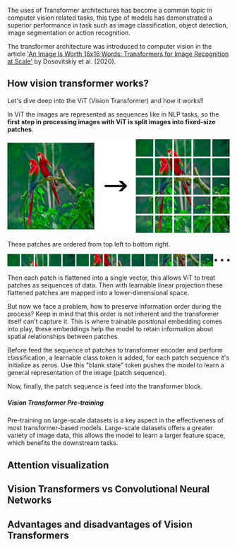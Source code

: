 The uses of Transformer architectures has become a common topic in computer vision related tasks, this type of models has demonstrated a superior performance in task such as image classification, object detection, image segmentation or action recognition.

The transformer architecture was introduced to computer vision in the article ['An Image Is Worth 16x16 Words: Transformers for Image Recognition at Scale'](https://arxiv.org/pdf/2010.11929v2.pdf) by Dosovitskiy et al. (2020).

## How vision transformer works?

Let's dive deep into the ViT (Vision Transformer) and how it works!!

In ViT the images are represented as sequences like in NLP tasks, so the **first step in processing images with ViT is split images into fixed-size patches**.

![Image to Patches](https://github.com/Factral/winter-attention/blob/main/images/patchify.png)

These patches are ordered from top left to bottom right.

![Patch sequence](https://github.com/Factral/winter-attention/blob/main/images/embedding_vit.png)

Then each patch is flattened into a single vector, this allows ViT to treat patches as sequences of data. Then with learnable linear projection these flattened patches are mapped into a lower-dimensional space.

But now we face a problem, how to preserve information order during the process? Keep in mind that this order is not inherent and the transformer itself can't capture it. This is where trainable positional embedding comes into play, these embeddings help the model to retain information about spatial relationships between patches.

Before feed the sequence of patches to transformer encoder and perform classification, a learnable class token is added, for each patch sequence it's initialize as zeros. Use this "blank state" token pushes the model to learn a general representation of the image (patch sequence).

Now, finally, the patch sequence is feed into the transformer block.
##### Vision Transformer Pre-training
Pre-training on large-scale datasets is a key aspect in the effectiveness of most transformer-based models. Large-scale datasets offers a greater variety of image data, this allows the model to learn a larger feature space, which benefits the downstream tasks.

## Attention visualization
## Vision Transformers vs Convolutional Neural Networks

## Advantages and disadvantages of Vision Transformers

